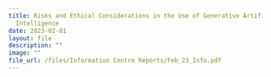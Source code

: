 ```yaml
---
title: Risks and Ethical Considerations in the Use of Generative Artificial
  Intelligence
date: 2023-02-01
layout: file
description: ""
image: ""
file_url: /files/Information Centre Reports/Feb_23_Info.pdf
---
```




